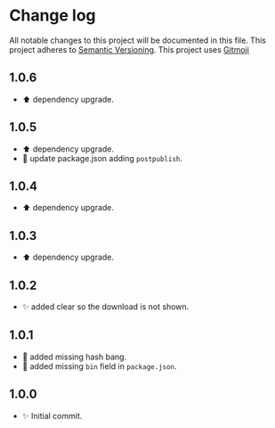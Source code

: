 # Change log
All notable changes to this project will be documented in this file.
This project adheres to [Semantic Versioning](https://semver.org/).
This project uses [Gitmoji](https://gitmoji.carloscuesta.me/)

## 1.0.6

- :arrow_up: dependency upgrade.

## 1.0.5

- :arrow_up: dependency upgrade.
- :wrench: update package.json adding `postpublish`.

## 1.0.4

- :arrow_up: dependency upgrade.

## 1.0.3

- :arrow_up: dependency upgrade.

## 1.0.2

- :sparkles: added clear so the download is not shown.

## 1.0.1

- :bug: added missing hash bang.
- :bug: added missing `bin` field in `package.json`.

## 1.0.0

- :sparkles: Initial commit.
